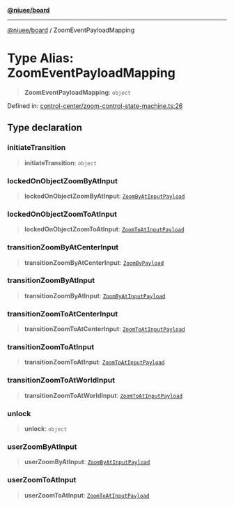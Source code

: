 [**@niuee/board**](../README.md)

***

[@niuee/board](../globals.md) / ZoomEventPayloadMapping

# Type Alias: ZoomEventPayloadMapping

> **ZoomEventPayloadMapping**: `object`

Defined in: [control-center/zoom-control-state-machine.ts:26](https://github.com/niuee/board/blob/d74620e4e63da3004adfc7105b7f1136fce9577c/src/control-center/zoom-control-state-machine.ts#L26)

## Type declaration

### initiateTransition

> **initiateTransition**: `object`

### lockedOnObjectZoomByAtInput

> **lockedOnObjectZoomByAtInput**: [`ZoomByAtInputPayload`](ZoomByAtInputPayload.md)

### lockedOnObjectZoomToAtInput

> **lockedOnObjectZoomToAtInput**: [`ZoomToAtInputPayload`](ZoomToAtInputPayload.md)

### transitionZoomByAtCenterInput

> **transitionZoomByAtCenterInput**: [`ZoomByPayload`](ZoomByPayload.md)

### transitionZoomByAtInput

> **transitionZoomByAtInput**: [`ZoomByAtInputPayload`](ZoomByAtInputPayload.md)

### transitionZoomToAtCenterInput

> **transitionZoomToAtCenterInput**: [`ZoomToAtInputPayload`](ZoomToAtInputPayload.md)

### transitionZoomToAtInput

> **transitionZoomToAtInput**: [`ZoomToAtInputPayload`](ZoomToAtInputPayload.md)

### transitionZoomToAtWorldInput

> **transitionZoomToAtWorldInput**: [`ZoomToAtInputPayload`](ZoomToAtInputPayload.md)

### unlock

> **unlock**: `object`

### userZoomByAtInput

> **userZoomByAtInput**: [`ZoomByAtInputPayload`](ZoomByAtInputPayload.md)

### userZoomToAtInput

> **userZoomToAtInput**: [`ZoomToAtInputPayload`](ZoomToAtInputPayload.md)
